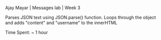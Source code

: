 Ajay Mayar | Messages lab | Week 3

Parses JSON text using JSON.parse() function.  Loops through the object and adds "content" and "username" to the innerHTML

Time Spent: ~ 1 hour


